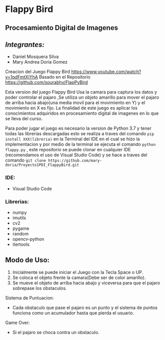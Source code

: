 # Flappy Bird 

## Procesamiento Digital de Imagenes

## *Integrantes:*
+ Daniel Mosquera Silva  
+ Mary Andrea Doria Gomez

Creacion del Juego Flappy Bird https://www.youtube.com/watch?v=1pdFmtXjYhA
Basado en el Repositorio https://github.com/sourabhv/FlapPyBird

Esta version del juego Flappy Bird Usa la camara para captura los datos y poder controlar el pajaro ,Se utiliza un objeto amarillo para mover el pajaro de arriba hacia abajo(una media movil para el movimiento en Y) y el movimiento en X es fijo. La finalidad de este juego es aplicar los conocimientos adquiridos en procesamiento digital de imagenes en lo que se lleva del curso.

Para poder jugar el juego es necesario la version de Python 3.7 y tener todas las librerias descargadas esto se realiza a traves del comando `pip install XXX(libreria)` en la Terminal del IDE en el cual se hizo la implementacion y por medio de la terminal se ejecuta el comando  `python flappy.py` , este repositorio se puede clonar en cualquier IDE (recomendamos el uso de Visual Studio Code) y se hace a traves del comando `git clone https://github.com/mary-doria/Proyecto1PDI_FlappyBird.git`

### IDE:
* Visual Studio Code 

### Librerias:
+ numpy
+ imutils
+ cv2 
+ pygame 
+ random
+ opencv-python
+ itertools

## **Modo de Uso:**
1. Inicialmente se puede iniciar el Juego con la Tecla Space o UP.
2. Se coloca el objeto frente la camara(Debe ser de color amarillo).
3. Se mueve el objeto de arriba hacia abajo y viceversa para que el pajaro sobrepase los obstaculos.

Sistema de Puntuacion:
* Cada obstaculo que pase el pajaro es un punto y el sistema de puntos funciona como un acumulador hasta que pierda el usuario.

Game Over:
* Si el pajaro se choca contra un obstaculo.


